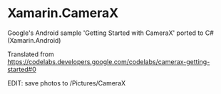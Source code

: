 # Xamarin.CameraX
Google's Android sample 'Getting Started with CameraX' ported to C# (Xamarin.Android)

Translated from https://codelabs.developers.google.com/codelabs/camerax-getting-started#0

EDIT: save photos to /Pictures/CameraX
